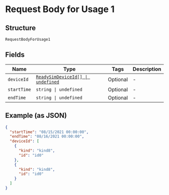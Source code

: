 
# Request Body for Usage 1

## Structure

`RequestBodyForUsage1`

## Fields

| Name | Type | Tags | Description |
|  --- | --- | --- | --- |
| `deviceId` | [`ReadySimDeviceId[] \| undefined`](../../doc/models/ready-sim-device-id.md) | Optional | - |
| `startTime` | `string \| undefined` | Optional | - |
| `endTime` | `string \| undefined` | Optional | - |

## Example (as JSON)

```json
{
  "startTime": "08/15/2021 00:00:00",
  "endTime": "08/16/2021 00:00:00",
  "deviceId": [
    {
      "kind": "kind8",
      "id": "id0"
    },
    {
      "kind": "kind8",
      "id": "id0"
    }
  ]
}
```

